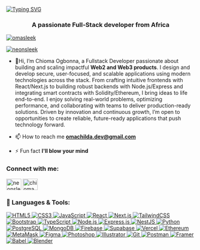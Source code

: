 [![Typing SVG](https://readme-typing-svg.demolab.com?font=Fira+Code&weight=600&size=21&pause=1000&color=F72E70&width=435&lines=Hi%2C+I'm+Chioma+Ogbonna+%5BOmachilda%5D;A+Full+stack+Software+Developer;MERN+Stack;Web3+Blockchain+Builder;A++lover+of+stunning+Designs)](https://git.io/typing-svg)
<h3 align="center">A passionate Full-Stack developer from Africa</h3>

<p align="left"> <a href="https://github.com/ryo-ma/github-profile-trophy"><img src="https://github-profile-trophy.vercel.app/?username=omasleek" alt="omasleek" /></a> </p>

<p align="left"> <a href="https://twitter.com/neonsleek" target="blank"><img src="https://img.shields.io/twitter/follow/neonsleek?logo=twitter&style=for-the-badge" alt="neonsleek" /></a> </p>

- 🔭Hi, I’m Chioma Ogbonna, a Fullstack Developer passionate about building and scaling impactful <strong>Web2 and Web3 products</strong>. I design and develop secure, user-focused, and scalable applications using modern technologies across the stack. From crafting intuitive frontends with React/Next.js to building robust backends with Node.js/Express and integrating smart contracts with Solidity/Ethereum, I bring ideas to life end-to-end. I enjoy solving real-world problems, optimizing performance, and collaborating with teams to deliver production-ready solutions. Driven by innovation and continuous growth, I’m open to opportunities to create reliable, future-ready applications that push technology forward.


- 📫 How to reach me **omachilda.dev@gmail.com**

- ⚡ Fun fact **I'll blow your mind**

<h3 align="left">Connect with me:</h3>
<p align="left">
<a href="https://twitter.com/neonsleek" target="blank"><img align="center" src="https://raw.githubusercontent.com/rahuldkjain/github-profile-readme-generator/master/src/images/icons/Social/twitter.svg" alt="neonsleek" height="30" width="40" /></a>
<a href="https://linkedin.com/in/chioma.ogbonna" target="blank"><img align="center" src="https://raw.githubusercontent.com/rahuldkjain/github-profile-readme-generator/master/src/images/icons/Social/linked-in-alt.svg" alt="chioma.ogbonna" height="30" width="40" /></a>
</p>

<h3 align="left">🚀 Languages & Tools:</h3>

<p align="left">
  <!-- Frontend -->
  <a href="https://www.w3.org/html/" target="_blank" rel="noreferrer">
    <img src="https://img.shields.io/badge/HTML5-E34F26?style=for-the-badge&logo=html5&logoColor=white" alt="HTML5"/>
  </a>
  <a href="https://www.w3schools.com/css/" target="_blank" rel="noreferrer">
    <img src="https://img.shields.io/badge/CSS3-1572B6?style=for-the-badge&logo=css3&logoColor=white" alt="CSS3"/>
  </a>
  <a href="https://developer.mozilla.org/en-US/docs/Web/JavaScript" target="_blank" rel="noreferrer">
    <img src="https://img.shields.io/badge/JavaScript-F7DF1E?style=for-the-badge&logo=javascript&logoColor=black" alt="JavaScript"/>
  </a>
  <a href="https://reactjs.org/" target="_blank" rel="noreferrer">
    <img src="https://img.shields.io/badge/React-20232A?style=for-the-badge&logo=react&logoColor=61DAFB" alt="React"/>
  </a>
  <a href="https://nextjs.org/" target="_blank" rel="noreferrer">
    <img src="https://img.shields.io/badge/Next.js-000000?style=for-the-badge&logo=nextdotjs&logoColor=white" alt="Next.js"/>
  </a>
  <a href="https://tailwindcss.com/" target="_blank" rel="noreferrer">
    <img src="https://img.shields.io/badge/TailwindCSS-06B6D4?style=for-the-badge&logo=tailwindcss&logoColor=white" alt="TailwindCSS"/>
  </a>
  <a href="https://getbootstrap.com/" target="_blank" rel="noreferrer">
    <img src="https://img.shields.io/badge/Bootstrap-7952B3?style=for-the-badge&logo=bootstrap&logoColor=white" alt="Bootstrap"/>
  </a>
  <a href="https://www.typescriptlang.org/" target="_blank" rel="noreferrer">
    <img src="https://img.shields.io/badge/TypeScript-3178C6?style=for-the-badge&logo=typescript&logoColor=white" alt="TypeScript"/>
  </a>
  <!-- Backend & APIs -->
  <a href="https://nodejs.org/" target="_blank" rel="noreferrer">
    <img src="https://img.shields.io/badge/Node.js-339933?style=for-the-badge&logo=nodedotjs&logoColor=white" alt="Node.js"/>
  </a>
  <a href="https://expressjs.com/" target="_blank" rel="noreferrer">
    <img src="https://img.shields.io/badge/Express.js-000000?style=for-the-badge&logo=express&logoColor=white" alt="Express.js"/>
  </a>
  <a href="https://nestjs.com/" target="_blank" rel="noreferrer">
    <img src="https://img.shields.io/badge/NestJS-E0234E?style=for-the-badge&logo=nestjs&logoColor=white" alt="NestJS"/>
  </a>
  <a href="https://www.python.org/" target="_blank" rel="noreferrer">
    <img src="https://img.shields.io/badge/Python-3776AB?style=for-the-badge&logo=python&logoColor=white" alt="Python"/>
  </a>

  <!-- Databases -->
  <a href="https://www.postgresql.org/" target="_blank" rel="noreferrer">
    <img src="https://img.shields.io/badge/PostgreSQL-4169E1?style=for-the-badge&logo=postgresql&logoColor=white" alt="PostgreSQL"/>
  </a>
  
  <a href="https://www.mongodb.com/" target="_blank" rel="noreferrer">
    <img src="https://img.shields.io/badge/MongoDB-47A248?style=for-the-badge&logo=mongodb&logoColor=white" alt="MongoDB"/>
  </a>
  <a href="https://firebase.google.com/" target="_blank" rel="noreferrer">
    <img src="https://img.shields.io/badge/Firebase-FFCA28?style=for-the-badge&logo=firebase&logoColor=black" alt="Firebase"/>
  </a>
  <a href="https://supabase.com/" target="_blank" rel="noreferrer">
    <img src="https://img.shields.io/badge/Supabase-3ECF8E?style=for-the-badge&logo=supabase&logoColor=white" alt="Supabase"/>
  </a>
  <!-- DevOps & Cloud -->
 
  <a href="https://vercel.com/" target="_blank" rel="noreferrer">
    <img src="https://img.shields.io/badge/Vercel-000000?style=for-the-badge&logo=vercel&logoColor=white" alt="Vercel"/>
  </a>

  <!-- Web3 -->
  <a href="https://ethereum.org/" target="_blank" rel="noreferrer">
    <img src="https://img.shields.io/badge/Ethereum-3C3C3D?style=for-the-badge&logo=ethereum&logoColor=white" alt="Ethereum"/>
  </a>
  <a href="https://metamask.io/" target="_blank" rel="noreferrer">
    <img src="https://img.shields.io/badge/MetaMask-E2761B?style=for-the-badge&logo=metamask&logoColor=white" alt="MetaMask"/>
  </a>

  <!-- Design Tools -->
  <a href="https://www.figma.com/" target="_blank" rel="noreferrer">
    <img src="https://img.shields.io/badge/Figma-F24E1E?style=for-the-badge&logo=figma&logoColor=white" alt="Figma"/>
  </a>
  <a href="https://www.adobe.com/products/photoshop.html" target="_blank" rel="noreferrer">
    <img src="https://img.shields.io/badge/Adobe_Photoshop-31A8FF?style=for-the-badge&logo=adobephotoshop&logoColor=white" alt="Photoshop"/>
  </a>
  <a href="https://www.adobe.com/products/illustrator.html" target="_blank" rel="noreferrer">
    <img src="https://img.shields.io/badge/Adobe_Illustrator-FF9A00?style=for-the-badge&logo=adobeillustrator&logoColor=white" alt="Illustrator"/>
  </a>

  <!-- Tools -->
  <a href="https://git-scm.com/" target="_blank" rel="noreferrer">
    <img src="https://img.shields.io/badge/Git-F05032?style=for-the-badge&logo=git&logoColor=white" alt="Git"/>
  </a>
  <a href="https://postman.com/" target="_blank" rel="noreferrer">
    <img src="https://img.shields.io/badge/Postman-FF6C37?style=for-the-badge&logo=postman&logoColor=white" alt="Postman"/>
  </a>
  <a href="https://framer.com/" target="_blank" rel="noreferrer">
    <img src="https://img.shields.io/badge/Framer-0055FF?style=for-the-badge&logo=framer&logoColor=white" alt="Framer"/>
  </a>
  <a href="https://babeljs.io/" target="_blank" rel="noreferrer">
    <img src="https://img.shields.io/badge/Babel-F9DC3E?style=for-the-badge&logo=babel&logoColor=black" alt="Babel"/>
  </a>
  <a href="https://blender.org/" target="_blank" rel="noreferrer">
    <img src="https://img.shields.io/badge/Blender-F5792A?style=for-the-badge&logo=blender&logoColor=white" alt="Blender"/>
  </a>
</p>

